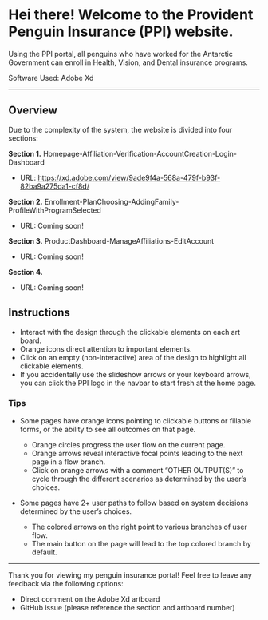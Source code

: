 # Hei there! Welcome to the Provident Penguin Insurance (PPI) website.


Using the PPI portal, all penguins who have worked for the Antarctic Government can enroll in Health, Vision, and Dental insurance programs.

Software Used: Adobe Xd

<hr>

## Overview
Due to the complexity of the system, the website is divided into four sections: 

**Section 1.** Homepage-Affiliation-Verification-AccountCreation-Login-Dashboard
- URL: https://xd.adobe.com/view/9ade9f4a-568a-479f-b93f-82ba9a275da1-cf8d/

**Section 2.** Enrollment-PlanChoosing-AddingFamily-ProfileWithProgramSelected 
- URL: Coming soon!

**Section 3.** ProductDashboard-ManageAffiliations-EditAccount
- URL: Coming soon!

**Section 4.** 
- URL: Coming soon!



## Instructions
- Interact with the design through the clickable elements on each art board.
- Orange icons direct attention to important elements.
- Click on an empty (non-interactive) area of the design to highlight all clickable elements.
- If you accidentally use the slideshow arrows or your keyboard arrows, you can click the PPI logo in the navbar to start fresh at the home page.

### Tips
- Some pages have orange icons pointing to clickable buttons or fillable forms, or the ability to see all outcomes on that page.
  - Orange circles progress the user flow on the current page.
  - Orange arrows reveal interactive focal points leading to the next page in a flow branch.
  - Click on orange arrows with a comment “OTHER OUTPUT(S)” to cycle through the different scenarios as determined by the user’s choices.
  
- Some pages have 2+ user paths to follow based on system decisions determined by the user’s choices.
  - The colored arrows on the right point to various branches of user flow. 
  - The main button on the page will lead to the top colored branch by default.

<hr>

Thank you for viewing my penguin insurance portal! Feel free to leave any feedback via the following options:
- Direct comment on the Adobe Xd artboard
- GitHub issue (please reference the section and artboard number)
